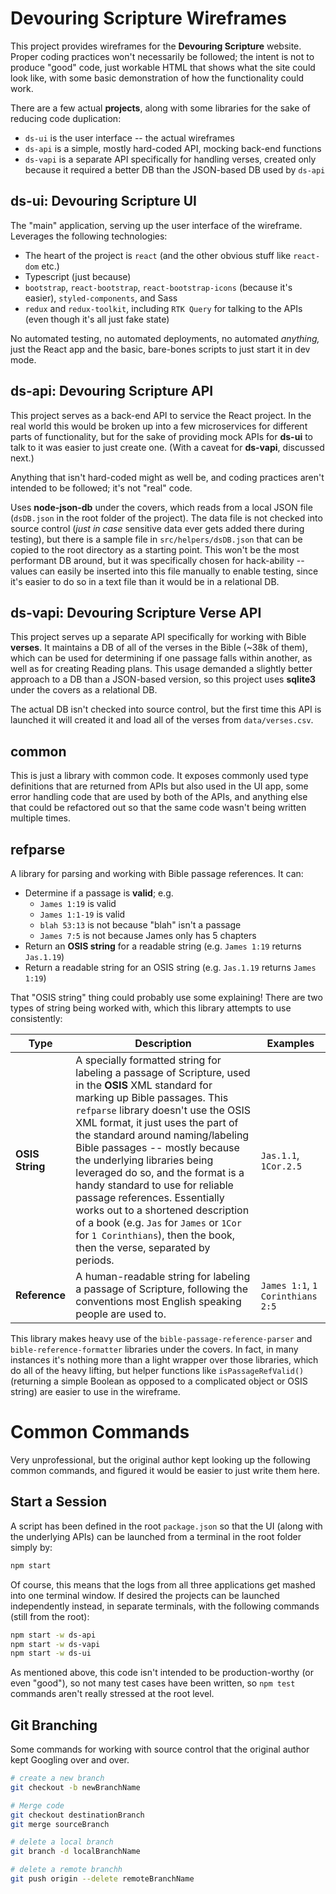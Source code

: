 # Devouring Scripture Wireframes

This project provides wireframes for the **Devouring Scripture** website. Proper coding practices won't necessarily be followed; the intent is not to produce "good" code, just workable HTML that shows what the site could look like, with some basic demonstration of how the functionality could work.

There are a few actual **projects**, along with some libraries for the sake of reducing code duplication:

- `ds-ui` is the user interface -- the actual wireframes
- `ds-api` is a simple, mostly hard-coded API, mocking back-end functions
- `ds-vapi` is a separate API specifically for handling verses, created only because it required a better DB than the JSON-based DB used by `ds-api`

## ds-ui: Devouring Scripture UI

The "main" application, serving up the user interface of the wireframe. Leverages the following technologies:

- The heart of the project is `react` (and the other obvious stuff like `react-dom` etc.)
- Typescript (just because)
- `bootstrap`, `react-bootstrap`, `react-bootstrap-icons` (because it's easier), `styled-components`, and Sass
- `redux` and `redux-toolkit`, including `RTK Query` for talking to the APIs (even though it's all just fake state)

No automated testing, no automated deployments, no automated _anything,_ just the React app and the basic, bare-bones scripts to just start it in dev mode.

## ds-api: Devouring Scripture API

This project serves as a back-end API to service the React project. In the real world this would be broken up into a few microservices for different parts of functionality, but for the sake of providing mock APIs for **ds-ui** to talk to it was easier to just create one. (With a caveat for **ds-vapi**, discussed next.)

Anything that isn't hard-coded might as well be, and coding practices aren't intended to be followed; it's not "real" code.

Uses **node-json-db** under the covers, which reads from a local JSON file (`dsDB.json` in the root folder of the project). The data file is not checked into source control (_just in case_ sensitive data ever gets added there during testing), but there is a sample file in `src/helpers/dsDB.json` that can be copied to the root directory as a starting point. This won't be the most performant DB around, but it was specifically chosen for hack-ability -- values can easily be inserted into this file manually to enable testing, since it's easier to do so in a text file than it would be in a relational DB.

## ds-vapi: Devouring Scripture Verse API

This project serves up a separate API specifically for working with Bible **verses**. It maintains a DB of all of the verses in the Bible (~38k of them), which can be used for determining if one passage falls within another, as well as for creating Reading plans. This usage demanded a slightly better approach to a DB than a JSON-based version, so this project uses **sqlite3** under the covers as a relational DB.

The actual DB isn't checked into source control, but the first time this API is launched it will created it and load all of the verses from `data/verses.csv`.

## common

This is just a library with common code. It exposes commonly used type definitions that are returned from APIs but also used in the UI app, some error handling code that are used by both of the APIs, and anything else that could be refactored out so that the same code wasn't being written multiple times.

## refparse

A library for parsing and working with Bible passage references. It can:

- Determine if a passage is **valid**; e.g.
  - `James 1:19` is valid
  - `James 1:1-19` is valid
  - `blah 53:13` is not because "blah" isn't a passage
  - `James 7:5` is not because James only has 5 chapters
- Return an **OSIS string** for a readable string (e.g. `James 1:19` returns `Jas.1.19`)
- Return a readable string for an OSIS string (e.g. `Jas.1.19` returns `James 1:19`)

That "OSIS string" thing could probably use some explaining! There are two types of string being worked with, which this library attempts to use consistently:

<!-- prettier-ignore -->
| Type | Description | Examples |
|--|--|--|
| **OSIS String** | A specially formatted string for labeling a passage of Scripture, used in the **OSIS** XML standard for marking up Bible passages. This `refparse` library doesn't use the OSIS XML format, it just uses the part of the standard around naming/labeling Bible passages -- mostly because the underlying libraries being leveraged do so, and the format is a handy standard to use for reliable passage references. Essentially works out to a shortened description of a book (e.g. `Jas` for `James` or `1Cor` for `1 Corinthians`), then the book, then the verse, separated by periods. | `Jas.1.1`, `1Cor.2.5` |
| **Reference** | A human-readable string for labeling a passage of Scripture, following the conventions most English speaking people are used to. | `James 1:1`, `1 Corinthians 2:5` |

This library makes heavy use of the `bible-passage-reference-parser` and `bible-reference-formatter` libraries under the covers. In fact, in many instances it's nothing more than a light wrapper over those libraries, which do all of the heavy lifting, but helper functions like `isPassageRefValid()` (returning a simple Boolean as opposed to a complicated object or OSIS string) are easier to use in the wireframe.

# Common Commands

Very unprofessional, but the original author kept looking up the following common commands, and figured it would be easier to just write them here.

## Start a Session

A script has been defined in the root `package.json` so that the UI (along with the underlying APIs) can be launched from a terminal in the root folder simply by:

```bash
npm start
```

Of course, this means that the logs from all three applications get mashed into one terminal window. If desired the projects can be launched independently instead, in separate terminals, with the following commands (still from the root):

```bash
npm start -w ds-api
npm start -w ds-vapi
npm start -w ds-ui
```

As mentioned above, this code isn't intended to be production-worthy (or even "good"), so not many test cases have been written, so `npm test` commands aren't really stressed at the root level.

## Git Branching

Some commands for working with source control that the original author kept Googling over and over.

```bash
# create a new branch
git checkout -b newBranchName

# Merge code
git checkout destinationBranch
git merge sourceBranch

# delete a local branch
git branch -d localBranchName

# delete a remote branchh
git push origin --delete remoteBranchName
```
